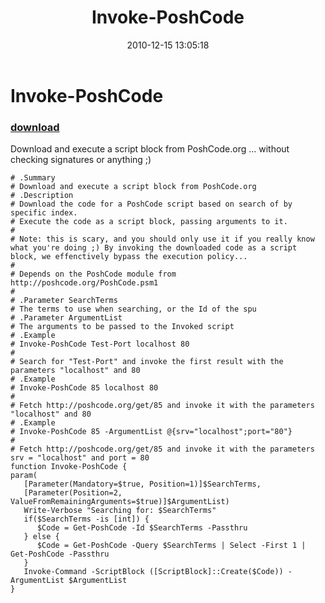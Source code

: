 ﻿---
pid:            2408
parent:         0
children:       
poster:         Joel Bennett
title:          Invoke-PoshCode
date:           2010-12-15 13:05:18
description:    Download and execute a script block from PoshCode.org ... without checking signatures or anything ;)
format:         posh
---

# Invoke-PoshCode

### [download](2408.ps1)  

Download and execute a script block from PoshCode.org ... without checking signatures or anything ;)

```posh
# .Summary
# Download and execute a script block from PoshCode.org
# .Description
# Download the code for a PoshCode script based on search of by specific index.
# Execute the code as a script block, passing arguments to it.
#
# Note: this is scary, and you should only use it if you really know what you're doing ;) By invoking the downloaded code as a script block, we effenctively bypass the execution policy...
#
# Depends on the PoshCode module from http://poshcode.org/PoshCode.psm1
#
# .Parameter SearchTerms
# The terms to use when searching, or the Id of the spu
# .Parameter ArgumentList
# The arguments to be passed to the Invoked script
# .Example
# Invoke-PoshCode Test-Port localhost 80
#
# Search for "Test-Port" and invoke the first result with the parameters "localhost" and 80
# .Example
# Invoke-PoshCode 85 localhost 80
#
# Fetch http://poshcode.org/get/85 and invoke it with the parameters "localhost" and 80
# .Example
# Invoke-PoshCode 85 -ArgumentList @{srv="localhost";port="80"}
#
# Fetch http://poshcode.org/get/85 and invoke it with the parameters srv = "localhost" and port = 80
function Invoke-PoshCode {
param(
   [Parameter(Mandatory=$true, Position=1)]$SearchTerms, 
   [Parameter(Position=2, ValueFromRemainingArguments=$true)]$ArgumentList)
   Write-Verbose "Searching for: $SearchTerms"
   if($SearchTerms -is [int]) {
      $Code = Get-PoshCode -Id $SearchTerms -Passthru
   } else {
      $Code = Get-PoshCode -Query $SearchTerms | Select -First 1 | Get-PoshCode -Passthru
   } 
   Invoke-Command -ScriptBlock ([ScriptBlock]::Create($Code)) -ArgumentList $ArgumentList
}
```
